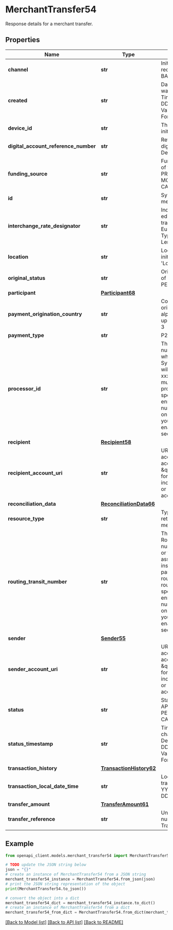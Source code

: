 # MerchantTransfer54

Response details for a merchant transfer.

## Properties

Name | Type | Description | Notes
------------ | ------------- | ------------- | -------------
**channel** | **str** | Initiation channel of the transfer request. Values: WEB, MOBILE, BANK, KIOSK. | [optional] 
**created** | **str** | Date and time the original transfer was created as an ISO 8601 Timestamp. Details- YYYY-MM-DDTHH:MM:SS±hh[:mm] Valid Values- Refer &#39;Date And Time Formats | [optional] 
**device_id** | **str** | The serial number of a device that initiated the transfer. | [optional] 
**digital_account_reference_number** | **str** | Reference number identifying the digital account reference number. Details- Numeric, Length 1-20 | [optional] 
**funding_source** | **str** | Funding source must contain one of the following: CREDIT, DEBIT, PREPAID, DEPOSIT_ACCOUNT, MOBILE_MONEY_ACCOUNT, CASH.  | [optional] 
**id** | **str** | System generated unique merchant transfer identifier. | [optional] 
**interchange_rate_designator** | **str** | Indicates the interchange rate and editing rules applied to the transaction. Field is applicable for Europe OIs only.  Type:Alphanumeric [a-zA-Z 0-9], Length: 2 | [optional] 
**location** | **str** | Location where the transaction is initiated. Valid Values- Refer &#39;Location URIs&#39;. | [optional] 
**original_status** | **str** | Original status of the transfer. One of APPROVED, DECLINED, ERROR, PENDING, UNKNOWN. | [optional] 
**participant** | [**Participant68**](Participant68.md) |  | [optional] 
**payment_origination_country** | **str** | Country where the payment originated from as an ISO 3166-1 alpha-3 country code, in uppercase. Details- Alpha, Length: 3 | [optional] 
**payment_type** | **str** | P2M: Person to Merchant | [optional] 
**processor_id** | **str** | The processor ID is a ten-digit number of the form: 9000xxxxxx, where the Single Message System-assigned processor ID will be up to the last six digits xxxxxx. If the partner is enrolled in multiple processorId numbers, the processorId number must be specified. If the partner is only enrolled in a single processorId number then system takes the onboarded value. Please contact your MasterCard Representative to enable the usage of fields in this section. Details- Numeric, 10 | [optional] 
**recipient** | [**Recipient58**](Recipient58.md) |  | [optional] 
**recipient_account_uri** | **str** | URI describing the recipient account. It will include masked account information (e.g. \&quot;************1234\&quot; for a card account) but will not include security codes (e.g. CVC or expiration date for a card account). | [optional] 
**reconciliation_data** | [**ReconciliationData66**](ReconciliationData66.md) |  | [optional] 
**resource_type** | **str** | Type of the resource that is being returned. Valid value: merchant_transfer | [optional] 
**routing_transit_number** | **str** | The nine-digit Federal Reserve Routing and Transit (R &amp; T) number of the acquiring institution or the nine-digit pseudo-number assigned to the acquiring institution by Mastercard. If the partner is enrolled in multiple routing transit numbers, the routing transit number must be specified. If the partner is only enrolled in a single routing transit number then system takes the onboarded value. Please contact your MasterCard Representative to enable the usage of fields in this section. Details- Numeric, 9 | [optional] 
**sender** | [**Sender55**](Sender55.md) |  | [optional] 
**sender_account_uri** | **str** | URI describing the sending account. It will include masked account information (e.g. \&quot;************1234\&quot; for a card account) but will not include security codes (e.g. CVC or expiration date for a card account). | [optional] 
**status** | **str** | Status of the transfer. Values: APPROVED, DECLINED, ERROR, PENDING, REVERSED, CANCELLED. | [optional] 
**status_timestamp** | **str** | Timestamp of when the status was changed to its current value. Details-YYYY-MM-DDTHH:MM:SS±hh[:mm] Valid Values- Refer &#39;Date And Time Formats | [optional] 
**transaction_history** | [**TransactionHistory62**](TransactionHistory62.md) |  | [optional] 
**transaction_local_date_time** | **str** | Local date and time when the transaction is submitted. Details-YYYY-MM-DDTHH:MM:SS±hh[:mm]  | [optional] 
**transfer_amount** | [**TransferAmount61**](TransferAmount61.md) |  | [optional] 
**transfer_reference** | **str** | Unique transaction reference number provided when the Transfer was created. | [optional] 

## Example

```python
from openapi_client.models.merchant_transfer54 import MerchantTransfer54

# TODO update the JSON string below
json = "{}"
# create an instance of MerchantTransfer54 from a JSON string
merchant_transfer54_instance = MerchantTransfer54.from_json(json)
# print the JSON string representation of the object
print(MerchantTransfer54.to_json())

# convert the object into a dict
merchant_transfer54_dict = merchant_transfer54_instance.to_dict()
# create an instance of MerchantTransfer54 from a dict
merchant_transfer54_from_dict = MerchantTransfer54.from_dict(merchant_transfer54_dict)
```
[[Back to Model list]](../README.md#documentation-for-models) [[Back to API list]](../README.md#documentation-for-api-endpoints) [[Back to README]](../README.md)


